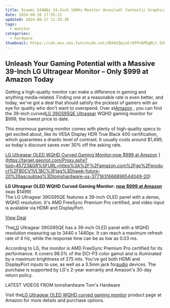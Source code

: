 ```yaml
---
title: Xiaomi G34WQi 34-Inch 180Hz Monitor Unveiled! Fantastic Graphics, Contrast & Budget-Friendly for Gaming Enthusiasts.
date: 2024-08-16 17:55:21
updated: 2024-08-17 11:35:38
tags:
  - monitor
categories:
  - hardware
thumbnail: https://cdn.mos.cms.futurecdn.net/dbkbCQainCr8fPv6PDqRLY-320-80.jpg
---
```


## Unleash Your Gaming Potential with a Massive 39-Inch LG Ultragear Monitor – Only $999 at Amazon Today

Getting a high-quality monitor can make a difference in gaming and anything media-related. Finding one at a reasonable rate is even better, and today, we've got a deal that should satisfy the pickiest of gamers with an eye for quality who don't want to overspend. Over at[Amazon](https://tools.techidaily.com) , you can find the 39-inch curved[LG 39GS95QE Ultragear](https://target.georiot.com/Proxy.ashx?tsid=45723&GR%5FURL=https%3A%2F%2Famazon.com%2Fgp%2Fproduct%2FB0CV1VL18C%3Ftag%3Dhawk-future-20%26ascsubtag%3Dtomshardware-us-1276059455086295635-20) WQHD gaming monitor for $999, the lowest price to date.

 This enormous gaming monitor comes with plenty of high-quality specs to get excited about, like its VESA Display HDR True Black 400 certification, which guarantees a drastic level of contrast. It usually costs around $1,499, so today's discount saves over 30% off the asking rate.

[LG Ultragear OLED WQHD Curved Gaming Monitor:now $999 at Amazon](https://cdn.mos.cms.futurecdn.net/mhBUrWZPhwNc8qEB9DGaTV-200-100.jpg "LG Ultragear OLED WQHD Curved Gaming Monitor:now $999 at Amazon") ](https://target.georiot.com/Proxy.ashx?tsid=45723&GR%5FURL=https%3A%2F%2Famazon.com%2Fgp%2Fproduct%2FB0CV1VL18C%3Ftag%3Dhawk-future-20%26ascsubtag%3Dtomshardware-us-3771631666896544049-20)

**LG Ultragear OLED WQHD Curved Gaming Monitor:** [**now $999 at Amazon**](https://target.georiot.com/Proxy.ashx?tsid=45723&GR%5FURL=https%3A%2F%2Famazon.com%2Fgp%2Fproduct%2FB0CV1VL18C%3Ftag%3Dhawk-future-20%26ascsubtag%3Dtomshardware-us-5686597307017679744-20) (was $1499)  
 The LG Ultragear 39GS95QE features a 39-inch OLED panel with a dense, WQHD resolution. It's AMD FreeSync Premium Pro certified, and video input is available via HDMI and DisplayPort.

[View Deal](https://target.georiot.com/Proxy.ashx?tsid=45723&GR%5FURL=https%3A%2F%2Famazon.com%2Fgp%2Fproduct%2FB0CV1VL18C%3Ftag%3Dhawk-future-20%26ascsubtag%3Dtomshardware-us-3771631666896544049-20)

 The[LG](https://tools.techidaily.com) Ultragear 39GS95QE has a 39-inch OLED panel with a WQHD resolution measuring up to 3440 x 1440px. It can reach a maximum refresh rate of 4 Hz, while the response time can be as low as 0.03 ms.

 According to LG, the monitor is AMD FreeSync Premium Pro certified for its performance. It covers 98.5% of the DCI-P3 color gamut and is illuminated by a maximum brightness of 275 nits. You've got both HDMI and DisplayPort inputs to use, as well as a 3.5mm jack for[audio](https://tools.techidaily.com) devices. The purchase is supported by LG's 2-year warranty and Amazon's 30-day return policy.

 LATEST VIDEOS FROM tomshardware Tom's Hardware

 Visit the[LG Ultragear OLED WQHD curved gaming monitor](https://target.georiot.com/Proxy.ashx?tsid=45723&GR%5FURL=https%3A%2F%2Famazon.com%2Fgp%2Fproduct%2FB0CV1VL18C%3Ftag%3Dhawk-future-20%26ascsubtag%3Dtomshardware-us-1314484173165016226-20) product page at Amazon for more details and purchase options.

<ins class="adsbygoogle"
     style="display:block"
     data-ad-format="autorelaxed"
     data-ad-client="ca-pub-7571918770474297"
     data-ad-slot="1223367746"></ins>



<ins class="adsbygoogle"
     style="display:block"
     data-ad-client="ca-pub-7571918770474297"
     data-ad-slot="8358498916"
     data-ad-format="auto"
     data-full-width-responsive="true"></ins>
